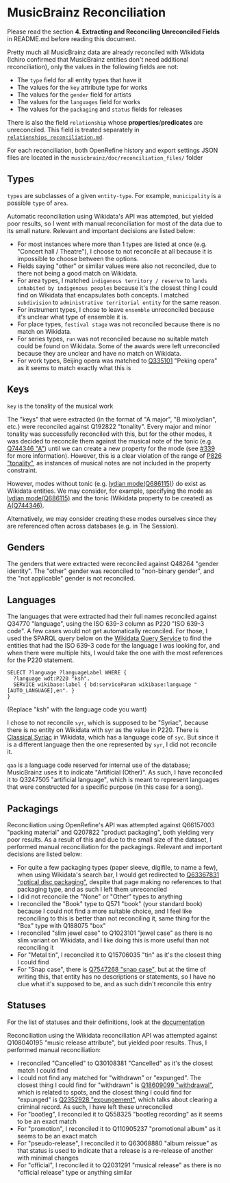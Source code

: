 # MusicBrainz Reconciliation

Please read the section **4. Extracting and Reconciling Unreconciled Fields** in README.md before reading this document.

Pretty much all MusicBrainz data are already reconciled with Wikidata (Ichiro confirmed that MusicBrainz entities don't need additional reconciliation), only the values in the following fields are not:

- The `type` field for all entity types that have it
- The values for the `key` attribute type for works
- The values for the `gender` field for artists
- The values for the `languages` field for works
- The values for the `packaging` and `status` fields for releases

There is also the field `relationship` whose **properties**/**predicates** are unreconciled. This field is treated separately in [`relationships_reconciliation.md`](./relationships_reconciliation.md).

For each reconciliation, both OpenRefine history and export settings JSON files are located in the `musicbrainz/doc/reconciliation_files/` folder

## Types

`types` are subclasses of a given `entity-type`. For example, `municipality` is a possible `type` of `area`.

Automatic reconciliation using Wikidata's API was attempted, but yielded poor results, so I went with manual reconciliation for most of the data due to its small nature. Relevant and important decisions are listed below:

- For most instances where more than 1 types are listed at once (e.g. "Concert hall / Theatre"), I choose to not reconcile at all because it is impossible to choose between the options.
- Fields saying "other" or similar values were also not reconciled, due to there not being a good match on Wikidata.
- For area types, I matched `indigenous territory / reserve` to `lands inhabited by indigenous peoples` because it's the closest thing I could find on Wikidata that encapsulates both concepts. I matched `subdivision` to `administrative territorial entity` for the same reason.
- For instrument types, I chose to leave `ensemble` unreconciled because it's unclear what type of ensemble it is.
- For place types, `festival stage` was not reconciled because there is no match on Wikidata.
- For series types, `run` was not reconciled because no suitable match could be found on Wikidata. Some of the awards were left unreconciled because they are unclear and have no match on Wikidata.
- For work types, Beijing opera was matched to [Q335101](https://www.wikidata.org/entity/Q335101) "Peking opera" as it seems to match exactly what this is

## Keys

`key` is the tonality of the musical work

The "keys" that were extracted (in the format of "A major", "B mixolydian", etc.) were reconciled against Q192822 "tonality". Every major and minor tonality was successfully reconciled with this, but for the other modes, it was decided to reconcile them against the musical note of the tonic (e.g. [Q744346 "A"](https://www.wikidata.org/wiki/Q744346)) until we can create a new property for the mode (see [#339](https://github.com/DDMAL/linkedmusic-datalake/issues/339) for more information). However, this is a clear violation of the range of [P826 "tonality"](https://www.wikidata.org/wiki/Property:P826), as instances of musical notes are not included in the property constraint.

However, modes without tonic (e.g. [lydian mode(Q686115)](https://www.wikidata.org/entity/Q686115)) do exist as Wikidata entities. We may consider, for example, specifying the mode as [lydian mode(Q686115)](https://www.wikidata.org/entity/Q686115) and the tonic (Wikidata property to be created) as [A(Q744346)](https://www.wikidata.org/wiki/Q744346).

Alternatively, we may consider creating these modes ourselves since they are referenced often across databases (e.g. in The Session).

## Genders

The genders that were extracted were reconciled against Q48264 "gender identity". The "other" gender was reconciled to "non-binary gender", and the "not applicable" gender is not reconciled.

## Languages

The languages that were extracted had their full names reconciled against Q34770 "language", using the ISO 639-3 column as P220 "ISO 639-3 code". A few cases would not get automatically reconciled. For those, I used the SPARQL query below on the [Wikidata Query Service](https://query.wikidata.org/) to find the entities that had the ISO 639-3 code for the language I was looking for, and when there were multiple hits, I would take the one with the most references for the P220 statement.

```SPARQL
SELECT ?language ?languageLabel WHERE {
  ?language wdt:P220 "ksh".
  SERVICE wikibase:label { bd:serviceParam wikibase:language "[AUTO_LANGUAGE],en". }
}
```

(Replace "ksh" with the language code you want)

I chose to not reconcile `syr`, which is supposed to be "Syriac", because there is no entity on Wikidata with syr as the value in P220. There is [Classical Syriac](https://www.wikidata.org/wiki/Q33538) in Wikidata, which has a language code of `syc`. But since it is a different language then the one represented by `syr`, I did not reconcile it.

`qaa` is a language code reserved for internal use of the database; MusicBrainz uses it to indicate "Artificial (Other)". As such, I have reconciled it to Q3247505 "artificial language", which is meant to represent languages that were constructed for a specific purpose (in this case for a song).

## Packagings

Reconciliation using OpenRefine's API was attempted against Q66157003 "packing material" and Q207822 "product packaging", both yielding very poor results. As a result of this and due to the small size of the dataset, I performed manual reconciliation for the packagings. Relevant and important decisions are listed below:

- For quite a few packaging types (paper sleeve, digifile, to name a few), when using Wikidata's search bar, I would get redirected to [Q63367831 "optical disc packaging"](https://www.wikidata.org/wiki/Q63367831), despite that page making no references to that packaging type, and as such I left them unreconciled
- I did not reconcile the "None" or "Other" types to anything
- I reconciled the "Book" type to Q571 "book" (your standard book) because I could not find a more suitable choice, and I feel like reconciling to this is better than not reconciling it, same thing for the "Box" type with Q188075 "box"
- I reconciled "slim jewel case" to Q1023101 "jewel case" as there is no slim variant on Wikidata, and I like doing this is more useful than not reconciling it
- For "Metal tin", I reconciled it to Q15706035 "tin" as it's the closest thing I could find
- For "Snap case", there is [Q7547268 "snap case"](https://www.wikidata.org/wiki/Q7547268), but at the time of writing this, that entity has no descriptions or statements, so I have no clue what it's supposed to be, and as such didn't reconcile this entry

## Statuses

For the list of statuses and their definitions, look at the [documentation](https://musicbrainz.org/doc/Release#Status)

Reconciliation using the Wikidata reconciliation API was attempted against Q108040195 "music release attribute", but yielded poor results. Thus, I performed manual reconciliation:

- I reconciled "Cancelled" to Q30108381 "Cancelled" as it's the closest match I could find
- I could not find any matched for "withdrawn" or "expunged". The closest thing I could find for "withdrawn" is [Q18609099 "withdrawal"](https://www.wikidata.org/wiki/Q18609099), which is related to spots, and the closest thing I could find for "expunged" is [Q2352928 "expungement"](https://www.wikidata.org/wiki/Q2352928), which talks about clearing a criminal record. As such, I have left these unreconciled
- For "bootleg", I reconciled it to Q558325 "bootleg recording" as it seems to be an exact match
- For "promotion", I reconciled it to Q110905237 "promotional album" as it seems to be an exact match
- For "pseudo-release", I reconciled it to Q63068880 "album reissue" as that status is used to indicate that a release is a re-release of another with minimal changes
- For "official", I reconciled it to Q2031291 "musical release" as there is no "official release" type or anything similar
